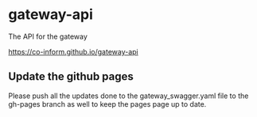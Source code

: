 # gateway-api
The API for the gateway

https://co-inform.github.io/gateway-api

## Update the github pages
Please push all the updates done to the gateway_swagger.yaml file to the gh-pages branch as well to keep the pages page up to date.
